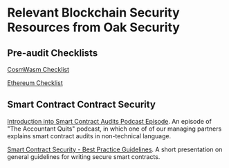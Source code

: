 # Relevant Blockchain Security Resources from Oak Security

## Pre-audit Checklists

[CosmWasm Checklist](https://github.com/oak-security/resources/blob/main/checklists/CosmWasm%20Smart%20Contract%20Audit%20Checklist.pdf)

[Ethereum Checklist](https://github.com/oak-security/resources/blob/main/checklists/Ethereum%20Smart%20Contract%20Audit%20Checklist.pdf)

## Smart Contract Contract Security

[Introduction into Smart Contract Audits Podcast Episode](https://theaccountantquits.com/podcast/episode-3-stefan-beyer-on-smart-contract-audits/). An episode of "The Accountant Quits" podcast, in which one of of our managing partners explains smart contract audits in non-technical language.


[Smart Contract Security - Best Practice Guidelines](https://github.com/oak-security/resources/blob/main/docs/Smart%20Contract%20Security.pdf). A short presentation on general guidelines for writing secure smart contracts. 